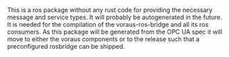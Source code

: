This is a ros package without any rust code for providing the necessary message and service types.
It will probably be autogenerated in the future. It is needed for the compilation of the voraus-ros-bridge and
all its ros consumers.
As this package will be generated from the OPC UA spec it will move to either the voraus components or to the release
such that a preconfigured rosbridge can be shipped.